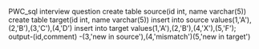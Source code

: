 PWC_sql interview question
create table source(id int, name varchar(5))
create table target(id int, name varchar(5))
insert into source values(1,'A'),(2,'B'),(3,'C'),(4,'D')
insert into target values(1,'A'),(2,'B'),(4,'X'),(5,'F');
output-(id,comment)
-(3,'new in source'),(4,'mismatch')(5,'new in target')
